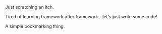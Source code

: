 Just scratching an itch.

Tired of learning framework after framework - let's just write some code!

A simple bookmarking thing.